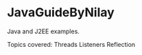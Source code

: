 JavaGuideByNilay
================

Java and J2EE examples.

Topics covered:
Threads
Listeners
Reflection
